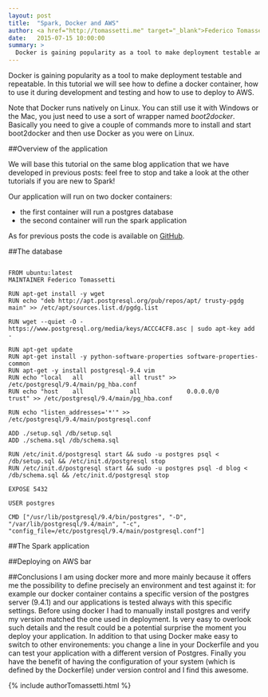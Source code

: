 ```yaml
---
layout: post
title:  "Spark, Docker and AWS"
author: <a href="http://tomassetti.me" target="_blank">Federico Tomassetti</a>
date:   2015-07-15 10:00:00
summary: >
  Docker is gaining popularity as a tool to make deployment testable and repeatable. In this tutorial we will see how to define a docker container, how to use it during development and testing and how to use to deploy to AWS.
---
```


Docker is gaining popularity as a tool to make deployment testable and repeatable. In this tutorial we will see how to define a docker container, how to use it during development and testing and how to use to deploy to AWS.

Note that Docker runs natively on Linux. You can still use it with Windows or the Mac, you just need to use a sort of wrapper named *boot2docker*. Basically you need to give a couple of commands more to install and start boot2docker and then use Docker as you were on Linux.

##Overview of the application

We will base this tutorial on the same blog application that we have developed in previous posts: feel free to stop and take a look at the other tutorials if you are new to Spark!

Our application will run on two docker containers:

* the first container will run a postgres database
* the second container will run the spark application

As for previous posts the code is available on [GitHub](https://github.com/sparktutorials/BlogService_SparkExample).

##The database

<pre><code class="language-bash">
FROM ubuntu:latest
MAINTAINER Federico Tomassetti

RUN apt-get install -y wget
RUN echo "deb http://apt.postgresql.org/pub/repos/apt/ trusty-pgdg main" >> /etc/apt/sources.list.d/pgdg.list

RUN wget --quiet -O - https://www.postgresql.org/media/keys/ACCC4CF8.asc | sudo apt-key add -

RUN apt-get update
RUN apt-get install -y python-software-properties software-properties-common
RUN apt-get -y install postgresql-9.4 vim
RUN echo "local   all             all trust" >> /etc/postgresql/9.4/main/pg_hba.conf
RUN echo "host    all             all             0.0.0.0/0            trust" >> /etc/postgresql/9.4/main/pg_hba.conf

RUN echo "listen_addresses='*'" >> /etc/postgresql/9.4/main/postgresql.conf

ADD ./setup.sql /db/setup.sql
ADD ./schema.sql /db/schema.sql

RUN /etc/init.d/postgresql start && sudo -u postgres psql < /db/setup.sql && /etc/init.d/postgresql stop
RUN /etc/init.d/postgresql start && sudo -u postgres psql -d blog < /db/schema.sql && /etc/init.d/postgresql stop

EXPOSE 5432

USER postgres

CMD ["/usr/lib/postgresql/9.4/bin/postgres", "-D", "/var/lib/postgresql/9.4/main", "-c", "config_file=/etc/postgresql/9.4/main/postgresql.conf"]
</code></pre>

##The Spark application

##Deploying on AWS
bar

##Conclusions
I am using docker more and more mainly because it offers me the possibility to define precisely an environment and test against it: for example our docker container contains a specific version of the postgres server (9.4.1) and our applications is tested always with this specific settings. Before using docker I had to manually install postgres and verify my version matched the one used in deployment. Is very easy to overlook such details and the result could be a potential surprise the moment you deploy your application. In addition to that using Docker make easy to switch to other environements: you change a line in your Dockerfile and you can test your application with a different version of Postgres. Finally you have the benefit of having the configuration of your system (which is defined by the Dockerfile) under version control and I find this awesome.

{% include authorTomassetti.html %}